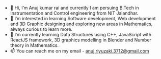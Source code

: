- 👋 Hi, I’m Anuj kumar rai and currently I am persuing B.Tech in Instrumentation and Control engineering from NIT Jalandhar.
- 👀 I’m interested in learning Software development, Web development and 3D Graphic designing and exploring new areas in Mathematics, always curious to learn more.
- 🌱 I’m currently learning Data Structures using C++, JavaScript with ReactJS framework, 3D graphics modelling in Blender and Number theory in Mathematics.
- 📫 You can reach me on my email - anuj.riyuzaki.3712@gmail.com

<!---
geek-anuj-761212/geek-anuj-761212 is a ✨ special ✨ repository because its `AboutMe.md` (this file) appears on your GitHub profile.
You can click the Preview link to take a look at your changes.
--->
